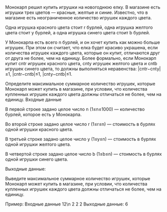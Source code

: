 Монокарп решил купить игрушки на новогоднюю елку. В магазине есть игрушки трех цветов — красные, желтые и синие. Известно, что в магазине есть неограниченное количество игрушек каждого цвета.

Одна игрушка красного цвета стоит r бурлей, одна игрушка желтого цвета стоит y бурлей, а одна игрушка синего цвета стоит b бурлей.

У Монокарпа есть всего n бурлей, и он хочет купить как можно больше игрушек. При этом он считает, что елка будет красиво украшена, если количества игрушек каждого цвета, которые он купит, отличаются друг от друга не более, чем на единицу. Более формально, если Монокарп купит cntr игрушек красного цвета, cnty игрушек желтого цвета и cntb игрушек синего цвета, то должны выполняться неравенства: |cntr−cnty|≤1, |cntr−cntb|≤1, |cnty−cntb|≤1.

Определите максимальное суммарное количество игрушек, которые Монокарп может купить в магазине, при условии, что количества купленных игрушек каждого цвета должны отличаться не более, чем на единицу.
Входные данные

В первой строке задано целое число n
(1≤n≤1000) — количество бурлей, которое есть у Монокарпа.

Во второй строке задано целое число r
(1≤r≤n) — стоимость в бурлях одной игрушки красного цвета.

В третьей строке задано целое число y
(1≤y≤n) — стоимость в бурлях одной игрушки желтого цвета.

В четвертой строке задано целое число b
(1≤b≤n) — стоимость в бурлях одной игрушки синего цвета.

Выходные данные:

Выведите максимальное суммарное количество игрушек, которые Монокарп может купить в магазине, при условии, что количества купленных игрушек каждого цвета должны отличаться не более, чем на единицу.

Пример:
  Входные данные
    12\n
    2
    2
    2
  Выходные данные:
    6
